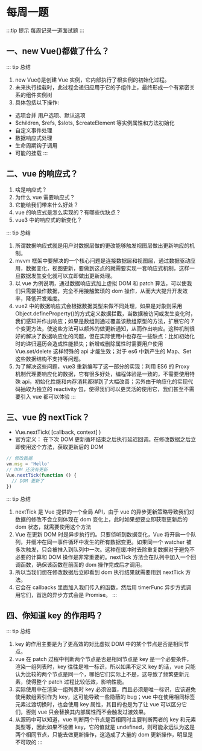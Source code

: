 # 每周一题

:::tip 提示
每周记录一道面试题
:::

## 一、new Vue()都做了什么？

::: tip 总结

1. new Vue()是创建 Vue 实例，它内部执行了根实例的初始化过程。
2. 未来执行挂载时，此过程会递归应用于它的子组件上，最终形成一个有紧密关系的组件实例树
3. 具体包括以下操作:

- 选项合并 用户选项、默认选项
- $children, $refs, $slots, $createElement 等实例属性和方法初始化
- 自定义事件处理
- 数据响应式处理
- 生命周期钩子调用
- 可能的挂载
  :::

## 二、vue 的响应式？

1. 啥是响应式？
2. 为什么 vue 需要响应式？
3. 它能给我们带来什么好处？
4. vue 的响应式是怎么实现的？有哪些优缺点？
5. vue3 中的响应式的新变化？

::: tip 总结

1. 所谓数据响应式就是用户对数据层做的更改能够触发视图层做出更新响应的机制。
2. mvvm 框架中要解决的一个核心问题是连接数据层和视图层，通过数据驱动应用，数据变化，视图更新，要做到这点的就需要实现一套响应式机制，这样一旦数据发生变化就可以立即做出更新处理。
3. 以 vue 为例说明，通过数据响应式加上虚拟 DOM 和 patch 算法，可以使我们只需要操作数据，完全不用接触繁琐的 dom 操作，从而大大提升开发效率，降低开发难度。
4. vue2 中的数据响应式会根据数据类型来做不同处理，如果是对象则采用 Object.defineProperty()的方式定义数据拦截，当数据被访问或发生变化时，我们感知并作出响应；如果是数组则通过覆盖该数组原型的方法，扩展它的 7 个变更方法，使这些方法可以额外的做更新通知，从而作出响应。这种机制很好的解决了数据响应化的问题，但在实际使用中也存在一些缺点：比如初始化时的递归遍历会造成性能损失；新增或删除属性时需要用户使用 Vue.set/delete 这样特殊的 api 才能生效；对于 es6 中新产生的 Map、Set 这些数据结构不支持等问题。
5. 为了解决这些问题，vue3 重新编写了这一部分的实现：利用 ES6 的 Proxy 机制代理要响应化的数据，它有很多好处，编程体验是一致的，不需要使用特殊 api，初始化性能和内存消耗都得到了大幅改善；另外由于响应化的实现代码抽取为独立的 reactivity 包，使得我们可以更灵活的使用它，我们甚至不需要引入 vue 都可以体验
   :::

## 三、vue 的 nextTick？

- Vue.nextTick( [callback, context] )
- 官方定义： 在下次 DOM 更新循环结束之后执行延迟回调。在修改数据之后立即使用这个方法，获取更新后的 DOM

```js
// 修改数据
vm.msg = 'Hello'
// DOM 还没有更新
Vue.nextTick(function () {
  // DOM 更新了
})
```

::: tip 总结

1. nextTick 是 Vue 提供的一个全局 API，由于 vue 的异步更新策略导致我们对数据的修改不会立刻体现在 dom 变化上，此时如果想要立即获取更新后的 dom 状态，就需要使用这个方法
2. Vue 在更新 DOM 时是异步执行的。只要侦听到数据变化，Vue 将开启一个队列，并缓冲在同一事件循环中发生的所有数据变更。如果同一个 watcher 被多次触发，只会被推入到队列中一次。这种在缓冲时去除重复数据对于避免不必要的计算和 DOM 操作是非常重要的。nextTick 方法会在队列中加入一个回调函数，确保该函数在前面的 dom 操作完成后才调用。
3. 所以当我们想在修改数据后立即看到 dom 执行结果就需要用到 nextTick 方法。
4. 它会在 callbacks 里面加入我们传入的函数，然后用 timerFunc 异步方式调用它们，首选的异步方式会是 Promise。
   :::

## 四、你知道 key 的作用吗？

::: tip 总结

1. key 的作用主要是为了更高效的对比虚拟 DOM 中的某个节点是否是相同节点。
2. vue 在 patch 过程中判断两个节点是否是相同节点是 key 是一个必要条件，渲染一组列表时，key 往往是唯一标识，所以如果不定义 key 的话，vue 只能认为比较的两个节点是同一个，哪怕它们实际上不是，这导致了频繁更新元素，使得整个 patch 过程比较低效，影响性能。
3. 实际使用中在渲染一组列表时 key 必须设置，而且必须是唯一标识，应该避免使用数组索引作为 key，这可能导致一些隐蔽的 bug；vue 中在使用相同标签元素过渡切换时，也会使用 key 属性，其目的也是为了让 vue 可以区分它们，否则 vue 只会替换其内部属性而不会触发过渡效果。
4. 从源码中可以知道，vue 判断两个节点是否相同时主要判断两者的 key 和元素类型等，因此如果不设置 key，它的值就是 undefined，则可能永远认为这是两个相同节点，只能去做更新操作，这造成了大量的 dom 更新操作，明显是不可取的
   :::
